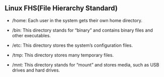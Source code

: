 ## Linux FHS(File Hierarchy Standard)

*   /home: Each user in the system gets their own home directory.

*   /bin: This directory stands for “binary” and contains binary files and other executables.

*   /etc: This directory stores the system’s configuration files.

*   /tmp: This directory stores many temporary files.

*   /mnt: This directory stands for “mount” and stores media, such as USB drives and hard drives.